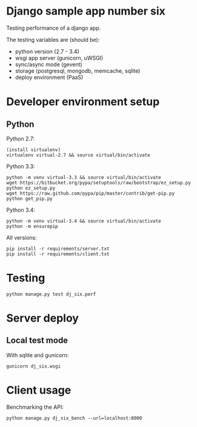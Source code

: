 # Django sample app number six

Testing performance of a django app.

The testing variables are (should be):

- python version (2.7 - 3.4)
 - wsgi app server (gunicorn, uWSGI)
 - sync/async mode (gevent)
 - storage (postgresql, mongodb, memcache, sqlite)
 - deploy environment (PaaS)


# Developer environment setup

## Python

Python 2.7:

    (install virtualenv)
    virtualenv virtual-2.7 && source virtual/bin/activate

Python 3.3:

    python -m venv virtual-3.3 && source virtual/bin/activate
    wget https://bitbucket.org/pypa/setuptools/raw/bootstrap/ez_setup.py
    python ez_setup.py
    wget https://raw.github.com/pypa/pip/master/contrib/get-pip.py
    python get_pip.py

Python 3.4:

    python -m venv virtual-3.4 && source virtual/bin/activate
    python -m ensurepip

All versions:

    pip install -r requirements/server.txt
    pip install -r requirements/client.txt

    

# Testing

    python manage.py test dj_six.perf



# Server deploy

## Local test mode

With sqlite and gunicorn:

    gunicorn dj_six.wsgi



# Client usage

Benchmarking the API:

    python manage.py dj_six_bench --url=localhost:8000
